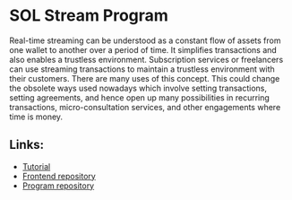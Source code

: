 # SOL Stream Program
Real-time streaming can be understood as a constant flow of assets from one wallet to another over a period of time. It simplifies transactions and also enables a trustless environment. Subscription services or freelancers can use streaming transactions to maintain a trustless environment with their customers. There are many uses of this concept. This could change the obsolete ways used nowadays which involve setting transactions, setting agreements, and hence open up many possibilities in recurring transactions, micro-consultation services, and other engagements where time is money.

## Links:

- [Tutorial](https://learn.figment.io/tutorials/solana-token-streaming-protocol)
- [Frontend repository](https://github.com/SushantChandla/sol-stream-frontend)
- [Program repository](https://github.com/SushantChandla/sol-stream-program)
